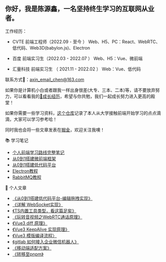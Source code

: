 ## 你好，我是陈源鑫，一名坚持终生学习的互联网从业者。
工作经历：
- CVTE 前端工程师（2022.09 - 至今 ） 
Web、H5、PC：React、WebRTC、低代码、Web3D(babylon.js)、Electron

- 百度 前端实习生（2022.03 - 2022.07 ）
Web、H5：Vue、微前端

- 汇量科技 前端实习生 （ 2021.11 - 2022.02 ）
Web：Vue、低代码

联系方式📮：axin_email_chen@163.com

如果你是计算机小白或者跟我一样出身很差(大专、三本、二本)等，请不要放弃努力，可以看看我的[🌲成长经历](普通二本成长历程/普通二本成长历程.md)，希望与你共勉，我们一起成长努力进入更高的殿堂！

如果你需要一些学习资料，[这个仓库](https://github.com/cyxofgithub/front-end-self-study)记录了本人从大学接触前端开始学习的点点滴滴，大家可以学习参考哈！

同时我也会将一些文章发表在[掘金](https://juejin.cn/user/1636525352423527/posts)，欢迎关注我噢！

📚 学习笔记
- [个人前端学习路线完整笔记](https://github.com/cyxofgithub/front-end-self-study)
- [从0到1搭建微前端框架](https://github.com/cyxofgithub/mini-micro-app)
- [从0到1搭建低代码平台](https://github.com/cyxofgithub/mini-lowcode)
- [Electron教程](https://github.com/cyxofgithub/electron-tutorials)
- [RabbitMQ教程](https://github.com/cyxofgithub/rabbitMQ-tutorials)

📖 个人文章
- [《从0到1搭建低代码平台-编辑拖拽实现》](https://juejin.cn/post/7319297259643764770)
- [《详解 WebSocket实现》](https://juejin.cn/post/7236954203555151933)
- [《TS内置工具类型，看这篇足矣》](https://juejin.cn/post/7147301855775719461)
- [《玩转音视频之WebRTC通话原理》](https://juejin.cn/post/7291134345926148096)
- [《Vue3 diff 原理》](https://juejin.cn/post/7119104832496992286)
- [《Vue3 KeepAlive 实现原理》](https://juejin.cn/post/7139781859319218190)
- [《Vue3 模版编译流程〉](https://juejin.cn/post/7121252085546352647)
- [《gitlab 如何接入企业微信机器人》](https://juejin.cn/post/7170631946316283934)
- [《移动端适配方案》](https://juejin.cn/post/7162926022982107149)
- [《转移至pnpm》](https://juejin.cn/post/7159100418880962567)
